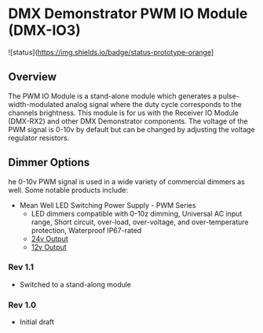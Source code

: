 # DMX Demonstrator PWM IO Module (DMX-IO3)

![status](https://img.shields.io/badge/status-prototype-orange]

## Overview

The PWM IO Module is a stand-alone module which generates a pulse-width-modulated analog signal where the duty cycle corresponds to the channels brightness. This module is for us with the Receiver IO Module (DMX-RX2) and other DMX Demonstrator components. The voltage of the PWM signal is 0-10v by default but can be changed by adjusting the voltage regulator resistors.

## Dimmer Options

he 0-10v PWM signal is used in a wide variety of commercial dimmers as well. Some notable products include:

- Mean Well LED Switching Power Supply - PWM Series
  - LED dimmers compatible with 0-10z dimming, Universal AC input range, Short circuit, over-load, over-voltage, and over-temperature protection, Waterproof IP67-rated
  - [24v Output](https://www.superbrightleds.com/moreinfo/constant-voltage-power-supplies/mean-well-led-power-supply-pwm-series-40-120w-24v-dimmable/3206/)
  - [12v Output](https://www.superbrightleds.com/moreinfo/constant-voltage-power-supplies/mean-well-led-power-supply-pwm-series-40-120w-12v-dimmable/3205/)

### Rev 1.1

- Switched to a stand-along module

### Rev 1.0

- Initial draft

